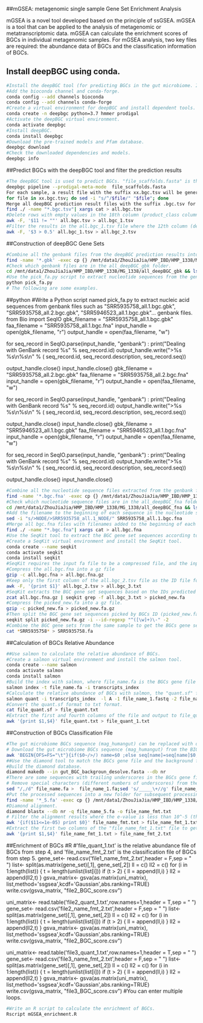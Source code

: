##mGSEA: metagenomic single sample Gene Set Enrichment Analysis  

mGSEA is a novel tool developed based on the principle of ssGSEA.
mGSEA is a tool that can be applied to the analysis of metagenomic or metatranscriptomic data.
mGSEA can calculate the enrichment scores of BGCs in individual metagenomic samples.
For mGSEA analysis, two key files are required: the abundance data of BGCs and the classification information of BGCs.

## Install deepBGC using conda.

```bash
#Install the deepBGC tool (for predicting BGCs in the gut microbiome. If there is a better tool available, replace this one).
#Add the bioconda channel and conda-forge.
conda config --add channels bioconda
conda config --add channels conda-forge
#Create a virtual environment for deepBGC and install dependent tools.
conda create -n deepbgc python=3.7 hmmer prodigal
#Activate the deepBGC virtual environment.
conda activate deepbgc
#Install deepBGC.
conda install deepbgc
#Download the pre-trained models and Pfam database.
deepbgc download
#Check the downloaded dependencies and models.
deepbgc info
```
##Predict BGCs with the deepBGC tool and filter the prediction results

```bash
#The deepBGC tool is used to predict BGCs. "file_scaffolds.fasta" is the contig file after assembly. (Adding "--prodigal-meta-mode" can detect genes in short contigs).
deepbgc pipeline --prodigal-meta-mode  file_scaffolds.fasta
For each sample, a result file with the suffix xx.bgc.tsv will be generated after deepBGC prediction. To avoid confusion in batch processing, add the sample name to the first column of each xx.bgc.tsv file. "^" indicates the first column, and "sed -i" means to modify the file directly without printing it out.
for file in xx.bgc.tsv; do sed -i "s/^/$file/" "$file"; done
Merge all deepBGC prediction result files with the suffix .bgc.tsv for batch processing, and generate a summary file named all.bgc.tsv.
find ./ -name "*.bgc.tsv"| xargs cat > all.bgc.tsv
#Delete rows with empty values in the 18th column (product_class column) of the all.bgc.tsv file, and output the new results to the all.bgc_1.tsv file.
awk -F, '$11 != ""' all.bgc.tsv > all.bgc_1.tsv
#Filter the results in the all.bgc_1.tsv file where the 12th column (deepbgc_score column) has a value greater than 0.5, and output to the all.bgc_2.tsv file. The all.bgc_2.tsv file contains the BGC prediction results from deepBGC, including the names of the BGC gene sets and possible predicted classifications.
awk -F, '$3 > 0.5' all.bgc_1.tsv > all.bgc_2.tsv
```
##Construction of deepBGC Gene Sets

```bash
#Combine all the genbank files from the deepBGC prediction results into a new folder named "all_deepBGC_gbk" for batch processing.
find -name '*.gbk' -exec cp {} /mnt/data1/ZhouJiaJia/HMP_IBD/HMP_1338/MG_1338/all_deepBGC_gbk \;
#Check which genbank files are in the all_deepBGC_gbk folder.
cd /mnt/data1/ZhouJiaJia/HMP_IBD/HMP_1338/MG_1338/all_deepBGC_gbk && ls
#Use the pick_fa.py script to extract nucleotide sequences from the genbank files.
python pick_fa.py
# The following are some examples.
```
##python
#Write a Python script named pick_fa.py to extract nucleic acid sequences from genbank files such as "SRR5935758_all.1.bgc.gbk", "SRR5935758_all.2.bgc.gbk", "SRR5946523_all.1.bgc.gbk"... genbank files.
from Bio import SeqIO
gbk_filename = "SRR5935758_all.1.bgc.gbk"
faa_filename = "SRR5935758_all.1.bgc.fna"
input_handle  = open(gbk_filename, "r")
output_handle = open(faa_filename, "w")

for seq_record in SeqIO.parse(input_handle, "genbank") :
    print("Dealing with GenBank record %s" % seq_record.id)
    output_handle.write(">%s %s\n%s\n" % (
           seq_record.id,
           seq_record.description,
           seq_record.seq))

output_handle.close()
input_handle.close()
gbk_filename = "SRR5935758_all.2.bgc.gbk"
faa_filename = "SRR5935758_all.2.bgc.fna"
input_handle  = open(gbk_filename, "r")
output_handle = open(faa_filename, "w")

for seq_record in SeqIO.parse(input_handle, "genbank") :
    print("Dealing with GenBank record %s" % seq_record.id)
    output_handle.write(">%s %s\n%s\n" % (
           seq_record.id,
           seq_record.description,
           seq_record.seq))

output_handle.close()
input_handle.close()
gbk_filename = "SRR5946523_all.1.bgc.gbk"
faa_filename = "SRR5946523_all.1.bgc.fna"
input_handle  = open(gbk_filename, "r")
output_handle = open(faa_filename, "w")

for seq_record in SeqIO.parse(input_handle, "genbank") :
    print("Dealing with GenBank record %s" % seq_record.id)
    output_handle.write(">%s %s\n%s\n" % (
           seq_record.id,
           seq_record.description,
           seq_record.seq))

output_handle.close()
input_handle.close()
```bash
#Combine all the nucleotide sequence files extracted from the genbank files into a new folder named "all_deepBGC_fna" for batch processing.
find -name '*.bgc.fna' -exec cp {} /mnt/data1/ZhouJiaJia/HMP_IBD/HMP_1338/MG_1338/all_deepBGC_fna \;
#Check which nucleotide sequence files are in the all_deepBGC_fna folder.
cd /mnt/data1/ZhouJiaJia/HMP_IBD/HMP_1338/MG_1338/all_deepBGC_fna && ls
#Add the filename to the beginning of each sequence in the nucleotide sequence files. For example, add the filename "SRR5935758_all.1" to the beginning of each sequence in the SRR5935758_all.1.bgc.fna file.
sed -i "s/>NODE/>SRR5935758_all.1_NODE/" SRR5935758_all.1.bgc.fna
#Merge all bgc.fna files with filenames added to the beginning of each sequence in the all_deepBGC_fna folder into a single file named all.bgc.fna.
find ./ -name "*.bgc.fna"| xargs cat > all.bgc.fna
#Use the SeqKit tool to extract the BGC gene set sequences according to the IDs in the first column of the deepBGC prediction results (all.bgc_2.tsv).
#Create a SeqKit virtual environment and install the SeqKit tool.
conda create --name seqkit
conda activate seqkit
conda install seqkit
#SeqKit requires the input fa file to be a compressed file, and the input ID file to be a txt file, so preprocess the input files first.
#Compress the all.bgc.fna into a gz file
gzip -c all.bgc.fna > all.bgc.fna.gz
#Keep only the first column of the all.bgc_2.tsv file as the ID file for the BGCs.
awk -F, '{print $1}' all.bgc_2.tsv > all.bgc_3.txt
#SeqKit extracts the BGC gene set sequences based on the IDs predicted by deepBGC.
zcat all.bgc.fna.gz | seqkit grep -f all.bgc_3.txt > picked_new.fa
#Compress the picked_new.fa into a gz file.
gzip -c picked_new.fa > picked_new.fa.gz
#Then split the BGC gene set sequences picked by BGCs ID (picked_new.fa.gz) into individual fa files.
seqkit split picked_new.fa.gz -i --id-regexp "^([\w]+)\-" -2
#Combine the BGC gene sets from the same sample to get the BGCs gene set for that sample.
cat *SRR5935758* > SRR5935758.fa
```
##Calculation of BGCs Relative Abundance

```bash
##Use salmon to calculate the relative abundance of BGCs.
#Create a salmon virtual environment and install the salmon tool.
conda create --name salmon
conda activate salmon
conda install salmon
#Build the index with salmon, where file_name.fa is the BGCs gene file from step 3.
salmon index -t file_name.fa -i transcripts_index
#Calculate the relative abundance of BGCs with salmon, the "quant.sf" file in the "file_name_transcripts_quant" folder contains the relative abundance of BGCs.
salmon quant -i transcripts_index  -l A -1 file_name_1.fastq -2 file_name_2.fastq -o file_name_transcripts_quant
#Convert the quant.sf format to txt format.
cat file_quant.sf > file_quant.txt
#Extract the first and fourth columns of the file and output to file_quant_1.txt. "file_quant_1.txt" is the relative abundance file for BGCs.
awk '{print $1,$4}' file_quant.txt > file_quant_1.txt
```
##Construction of BGCs Classification File

```bash
#The gut microbiome BGCs sequence (mag_humangut) can be replaced with other BGCs data you want to explore.
# Download the gut microbiome BGCs sequence (mag_humangut) from the BIG-FAM database and name it gut_BGC_backgroun.fasta, filter out sequences with aa less than 60 to become the background file (gut_BGC_backgroun_desolve.fasta).
awk 'BEGIN{OFS=FS="\t"}{if($0~/>/) name=$0 ;else seq[name]=seq[name]$0;}END{for(i in seq) {if(length(seq[i])>100) print i"\n"seq[i]}}' gut_BGC_backgroun.fasta > gut_BGC_backgroun_desolve.fasta
##Use the diamond tool to match the BGCs gene file and the background file to obtain the classification of BGCs.
#Build the diamond database.
diamond makedb --in gut_BGC_backgroun_desolve.fasta --db nr
#There are some sequences with trailing underscores in the BGCs gene file -- "file_name.fa" file, diamond will report an error and need to be deleted.
# Remove special characters (different numbers of underscores) from the nucleic acid file.
sed "/,/d" file_name.fa >  file_name_1.fa;sed 's/_____\+//g' file_name_1.fa >file_name_2.fa;sed 's/____\+//g' file_name_2.fa >file_name_3.fa;sed 's/___\+//g' file_name_3.fa >file_name_4.fa;sed 's/__\+//g' file_name_4.fa >file_name_5.fa
#Put the processed sequences into a new folder for subsequent processing.
find -name '*_5.fa' -exec cp {} /mnt/data1/ZhouJiaJia/HMP_IBD/HMP_1338/MG_1338/BGC_prediect_result_1338/deslove \;
#Diamond alignment.
diamond blastx --db nr -q file_name_5.fa -o file_name_fmt.txt 
# Filter the alignment results where the e-value is less than 10^-5 (the 11th column is the E value), and output to the file_name_fmt_1.txt file.
awk '{if($11<=1e-05) print $0}' file_name_fmt.txt > file_name_fmt_1.txt
#Extract the first two columns of the "file_name_fmt_1.txt" file to get the BGCs classification file.
awk '{print $1,$4}' file_name_fmt_1.txt > file_name_fmt_2.txt
```
##Enrichment of BGCs
#R
#'file_quant_1.txt' is the relative abundance file of BGCs from step 4, and 'file_name_fmt_2.txt' is the classification file of BGCs from step 5.
gene_set<- read.csv('file1_name_fmt_2.txt',header = F,sep = " ")
list<- split(as.matrix(gene_set)[,1], gene_set[,2])
ll = c()
ll2 = c()
for (i in 1:length(list)) {
  t = length(unlist(list[i]))
  if (t > 2) {
    ll = append(ll,i)
  }
  ll2 = append(ll2,t)
}
gsva_matrix<- gsva(as.matrix(uni_matrix), list,method='ssgsea',kcdf='Gaussian',abs.ranking=TRUE)
write.csv(gsva_matrix, "file2_BGC_score.csv")

uni_matrix<- read.table('file2_quant_1.txt',row.names=1,header = T,sep = " ")
gene_set<- read.csv('file2_name_fmt_2.txt',header = F,sep = " ")
list<- split(as.matrix(gene_set)[,1], gene_set[,2])
ll = c()
ll2 = c()
for (i in 1:length(list)) {
  t = length(unlist(list[i]))
  if (t > 2) {
    ll = append(ll,i)
  }
  ll2 = append(ll2,t)
}
gsva_matrix<- gsva(as.matrix(uni_matrix), list,method='ssgsea',kcdf='Gaussian',abs.ranking=TRUE)
write.csv(gsva_matrix, "file2_BGC_score.csv")

uni_matrix<- read.table('file3_quant_1.txt',row.names=1,header = T,sep = " ")
gene_set<- read.csv('file3_name_fmt_2.txt',header = F,sep = " ")
list<- split(as.matrix(gene_set)[,1], gene_set[,2])
ll = c()
ll2 = c()
for (i in 1:length(list)) {
  t = length(unlist(list[i]))
  if (t > 2) {
    ll = append(ll,i)
  }
  ll2 = append(ll2,t)
}
gsva_matrix<- gsva(as.matrix(uni_matrix), list,method='ssgsea',kcdf='Gaussian',abs.ranking=TRUE)
write.csv(gsva_matrix, "file3_BGC_score.csv")
#You can enter multiple loops.
```bash
#Write an R script to calculate the enrichment of BGCs.
Rscript mGSEA_enrichment.R
```
